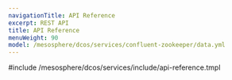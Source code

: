 ```yaml
---
navigationTitle: API Reference
excerpt: REST API
title: API Reference
menuWeight: 90
model: /mesosphere/dcos/services/confluent-zookeeper/data.yml
---
```


#include /mesosphere/dcos/services/include/api-reference.tmpl
